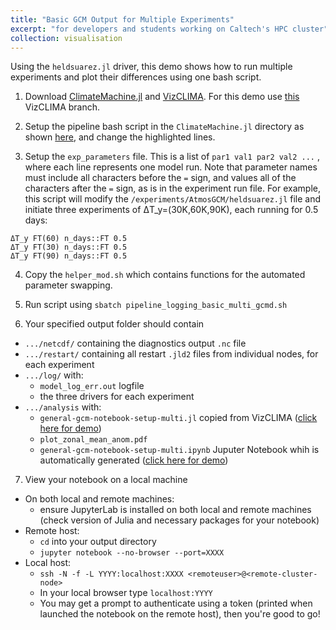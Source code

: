 ```yaml
---
title: "Basic GCM Output for Multiple Experiments"
excerpt: "for developers and students working on Caltech's HPC cluster"
collection: visualisation
---
```


Using the `heldsuarez.jl` driver, this demo shows how to run multiple experiments and plot their differences using one bash script.

1. Download [ClimateMachine.jl](https://github.com/CliMA/ClimateMachine.jl) and [VizCLIMA](https://github.com/CliMA/VizCLIMA.jl). For this demo use [this](https://github.com/CliMA/VizCLIMA.jl/tree/ln/prep-for-merge) VizCLIMA branch.

2. Setup the pipeline bash script in the `ClimateMachine.jl` directory as shown [here](https://github.com/CliMA/ClimateMachine.jl/blob/ln/demo-v02-basic/pipeline_logging_multi_gcmd.sh#L22-L35), and change the highlighted lines.

3. Setup the `exp_parameters` file. This is a list of `par1 val1 par2 val2 ...` , where each line represents one model run. Note that parameter names must include all characters before the `=` sign, and values all of the characters after the `=` sign, as is in the experiment run file. For example, this script will modify the ```/experiments/AtmosGCM/heldsuarez.jl``` file and initiate three experiments of ΔT_y=(30K,60K,90K), each running for 0.5 days:
```
ΔT_y FT(60) n_days::FT 0.5
ΔT_y FT(30) n_days::FT 0.5
ΔT_y FT(90) n_days::FT 0.5
```
4. Copy the `helper_mod.sh` which contains functions for the automated parameter swapping.

5. Run script using `sbatch pipeline_logging_basic_multi_gcmd.sh`

6. Your specified output folder should contain
- `.../netcdf/` containing the diagnostics output `.nc` file
- `.../restart/` containing all restart `.jld2` files from individual nodes, for each experiment
- `.../log/` with:
    - `model_log_err.out` logfile
    - the three drivers for each experiment
- `.../analysis` with:
    - `general-gcm-notebook-setup-multi.jl` copied from VizCLIMA ([click here for demo](https://github.com/LenkaNovak/LenkaNovak.github.io/blob/master/files/general-gcm-notebook-setup-multi.jl))
    - `plot_zonal_mean_anom.pdf`
    - `general-gcm-notebook-setup-multi.ipynb` Juputer Notebook whih is automatically generated ([click here for demo](https://github.com/LenkaNovak/LenkaNovak.github.io/blob/master/files/general-gcm-notebook-setup-multi.ipynb))

7. View your notebook on a local machine
- On both local and remote machines:
    - ensure JupyterLab is installed on both local and remote machines (check version of Julia and necessary packages for your notebook)
- Remote host:
    - `cd` into your output directory
    - ```jupyter notebook --no-browser --port=XXXX```
- Local host:
    - ```ssh -N -f -L YYYY:localhost:XXXX <remoteuser>@<remote-cluster-node>```
    - In your local browser type ```localhost:YYYY```
    - You may get a prompt to authenticate using a token (printed when launched the notebook on the remote host), then you're good to go!
